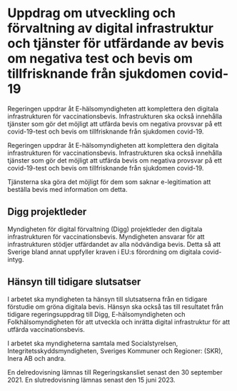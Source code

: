 # Uppdrag om utveckling och förvaltning av digital infrastruktur och tjänster för utfärdande av bevis om negativa test och bevis om tillfrisknande från sjukdomen covid-19

Regeringen uppdrar åt E-hälsomyndigheten att komplettera den digitala infrastrukturen för vaccinationsbevis. Infrastrukturen ska också innehålla tjänster som gör det möjligt att utfärda bevis om negativa provsvar på ett covid-19-test och bevis om tillfrisknande från sjukdomen covid-19.

Regeringen uppdrar åt E-hälsomyndigheten att komplettera den digitala infrastrukturen för vaccinationsbevis. Infrastrukturen ska också innehålla tjänster som gör det möjligt att utfärda bevis om negativa provsvar på ett covid-19-test och bevis om tillfrisknande från sjukdomen covid-19.

Tjänsterna ska göra det möjligt för dem som saknar e-legitimation att beställa bevis med information om detta.

## Digg projektleder

Myndigheten för digital förvaltning (Digg) projektleder den digitala infrastrukturen för vaccinationsbevis. Myndigheten ansvarar för att infrastrukturen stödjer utfärdandet av alla nödvändiga bevis. Detta så att Sverige bland annat uppfyller kraven i EU:s förordning om digitala covid-intyg.

## Hänsyn till tidigare slutsatser

I arbetet ska myndigheten ta hänsyn till slutsatserna från en tidigare förstudie om gröna digitala bevis. Hänsyn ska också tas till resultatet från tidigare regeringsuppdrag till Digg, E-hälsomyndigheten och Folkhälsomyndigheten för att utveckla och inrätta digital infrastruktur för att utfärda vaccinationsbevis.

I arbetet ska myndigheterna samtala med Socialstyrelsen, Integritetsskyddsmyndigheten, Sveriges Kommuner och Regioner: (SKR), Inera AB och andra.

En delredovisning lämnas till Regeringskansliet senast den 30 september 2021. En slutredovisning lämnas senast den 15 juni 2023.

